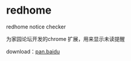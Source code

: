 redhome
=======

redhome notice checker

为家园论坛开发的chrome 扩展，用来显示未读提醒

download：[pan.baidu](http://pan.baidu.com/s/168FG2)
